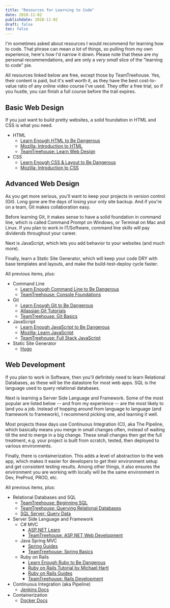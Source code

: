 ```yaml
---
title: "Resources for Learning to Code"
date: 2018-11-02
publishdate: 2018-11-02
draft: false
toc: false
---
```


I'm sometimes asked about resources I would recommend for learning how to code. That phrase can mean _a lot_ of things, so pulling from my own experience, here's how I'd narrow it down. Please note that these are my personal recommendations, and are only a _very small_ slice of the "learning to code" pie. 

All resources linked below are free, except those by TeamTreehouse. Yes, their content is paid, but it's well worth it, as they have the best cost-to-value ratio of any online video course I've used. They offer a free trial, so if you hustle, you can finish a full course before the trail expires. 

## Basic Web Design

If you just want to build pretty websites, a solid foundation in HTML and CSS is what you need. 

* HTML
    * [Learn Enough HTML to Be Dangerous](https://www.learnenough.com/html-tutorial)
    * [Mozilla: Introduction to HTML](https://developer.mozilla.org/en-US/docs/Learn/HTML/Introduction_to_HTML)
    * [TeamTreehouse: Learn Web Design](https://teamtreehouse.com/tracks/web-design)
* CSS
    * [Learn Enough CSS & Layout to Be Dangerous](https://www.learnenough.com/css-and-layout-tutorial)
    * [Mozilla: Introduction to CSS](https://developer.mozilla.org/en-US/docs/Learn/CSS/Introduction_to_CSS)

## Advanced Web Design

As you get more serious, you'll want to keep your projects in version control (Git). Long gone are the days of losing your only site backup. And if you're on a team, Git makes collaboration easy. 

Before learning Git, it makes sense to have a solid foundation in command line, which is called Command Prompt on Windows, or Terminal on Mac and Linux. If you plan to work in IT/Software, command line skills will pay dividends throughout your career. 

Next is JavaScript, which lets you add behavior to your websites (and much more). 

Finally, learn a Static Site Generator, which will keep your code DRY with base templates and layouts, and make the build-test-deploy cycle faster. 

All previous items, plus:

* Command Line
    * [Learn Enough Command Line to Be Dangerous](https://www.learnenough.com/command-line-tutorial)
    * [TeamTreehouse: Console Foundations](https://teamtreehouse.com/library/console-foundations)
* Git
    * [Learn Enough Git to Be Dangerous](https://www.learnenough.com/git-tutorial)
    * [Atlassian Git Tutorials](https://www.atlassian.com/git/tutorials)
    * [TeamTreehouse: Git Basics](https://teamtreehouse.com/library/git-basics)
* JavaScript
    * [Learn Enough JavaScript to Be Dangerous](https://www.learnenough.com/javascript-tutorial)
    * [Mozilla: Learn JavaScript](https://developer.mozilla.org/en-US/docs/Learn/JavaScript)
    * [TeamTreehouse: Full Stack JavaScript](https://teamtreehouse.com/tracks/full-stack-javascript)
* Static Site Generator
    * [Hugo](https://gohugo.io/)

## Web Development

If you plan to work in Software, then you'll definitely need to learn Relational Databases, as these will be the datastore for most web apps. SQL is the language used to query relational databases. 

Next is learning a Server Side Language and Framework. Some of the most popular are listed below -- and from my experience -- are the most likely to land you a job. Instead of hopping around from language to language (and framework to framework), I recommend picking one, and learning it well. 

Most projects these days use Continuous Integration (CI), aka The Pipeline, which basically means you merge in small changes often, instead of waiting till the end to merge in a big change. These small changes then get the full treatment, e.g. your project is built from scratch, tested, then deployed to various environments. 

Finally, there is containerization. This adds a level of abstraction to the web app, which makes it easier for developers to get their environment setup and get consistent testing results. Among other things, it also ensures the environment you are working with locally will be the same environment in Dev, PreProd, PROD, etc. 

All previous items, plus: 

* Relational Databases and SQL
    * [TeamTreehouse: Beginning SQL](https://teamtreehouse.com/tracks/beginning-sql)
    * [TeamTreehouse: Querying Relational Databases](https://teamtreehouse.com/library/querying-relational-databases)
    * [SQL Server: Query Data](https://docs.microsoft.com/en-us/sql/lp/sql-server/query-data?view=sql-server-2017#pivot=products&panel=products1)
* Server Side Language and Framework
    * C# MVC
        * [ASP.NET Learn](https://www.asp.net/learn)
        * [TeamTreehouse: ASP.NET Web Development](https://teamtreehouse.com/tracks/aspnet-web-development)
    * Java Spring MVC
        * [Spring Guides](https://spring.io/guides)
        * [TeamTreehouse: Spring Basics](https://teamtreehouse.com/library/spring-basics)
    * Ruby on Rails
        * [Learn Enough Ruby to Be Dangerous](https://www.learnenough.com/ruby-tutorial)
        * [Ruby on Rails Tutorial by Michael Hartl](https://www.railstutorial.org/book)
        * [Ruby on Rails Guides](https://guides.rubyonrails.org/)
        * [TeamTreehouse: Rails Development](https://teamtreehouse.com/tracks/rails-development)
* Continuous Integration (aka Pipeline)
    * [Jenkins Docs](https://jenkins.io/doc/)
* Containerization
    * [Docker Docs](https://docs.docker.com/)
